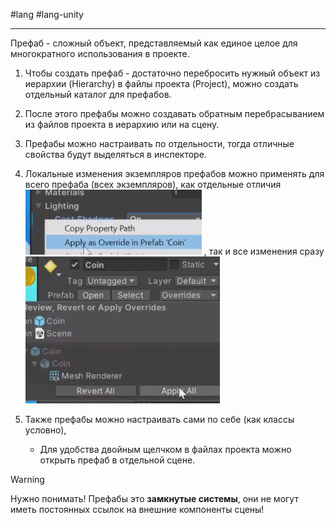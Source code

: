 #lang #lang-unity

---
Префаб - сложный объект, представляемый как единое целое для многократного использования в проекте.

1. Чтобы создать префаб - достаточно перебросить нужный объект из иерархии (Hierarchy) в файлы проекта (Project), можно создать отдельный каталог для префабов.
2. После этого префабы можно создавать обратным перебрасыванием из файлов проекта в иерархию или на сцену.
3. Префабы можно настраивать по отдельности, тогда отличные свойства будут выделяться в инспекторе.
4. Локальные изменения экземпляров префабов можно применять для всего префаба (всех экземпляров), как отдельные отличия
	 ![](heap/_files/Unity/Pasted%20image%2020240305211537.png)
	 , так и все изменения сразу
	![](heap/_files/Unity/Pasted%20image%2020240305211702.png)

5. Также префабы можно настраивать сами по себе (как классы условно), 
	- Для удобства двойным щелчком в файлах проекта можно открыть префаб в отдельной сцене.

>[!Warning]
> Нужно понимать! Префабы это **замкнутые системы**, они не могут иметь постоянных ссылок на внешние компоненты сцены!

